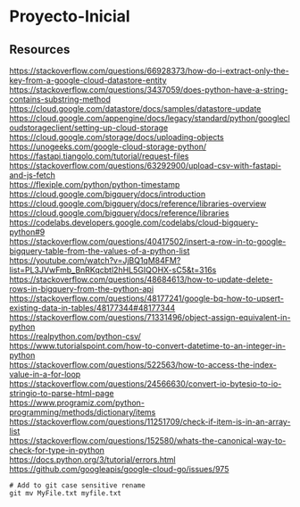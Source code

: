 # Proyecto-Inicial

## Resources
https://stackoverflow.com/questions/66928373/how-do-i-extract-only-the-key-from-a-google-cloud-datastore-entity  
https://stackoverflow.com/questions/3437059/does-python-have-a-string-contains-substring-method  
https://cloud.google.com/datastore/docs/samples/datastore-update  
https://cloud.google.com/appengine/docs/legacy/standard/python/googlecloudstorageclient/setting-up-cloud-storage  
https://cloud.google.com/storage/docs/uploading-objects  
https://unogeeks.com/google-cloud-storage-python/  
https://fastapi.tiangolo.com/tutorial/request-files  
https://stackoverflow.com/questions/63292900/upload-csv-with-fastapi-and-js-fetch  
https://flexiple.com/python/python-timestamp  
https://cloud.google.com/bigquery/docs/introduction  
https://cloud.google.com/bigquery/docs/reference/libraries-overview  
https://cloud.google.com/bigquery/docs/reference/libraries  
https://codelabs.developers.google.com/codelabs/cloud-bigquery-python#9  
https://stackoverflow.com/questions/40417502/insert-a-row-in-to-google-bigquery-table-from-the-values-of-a-python-list  
https://youtube.com/watch?v=JjBQ1qM84FM?list=PL3JVwFmb_BnRKqcbtl2hHL5GIQOHX-sC5&t=316s  
https://stackoverflow.com/questions/48684613/how-to-update-delete-rows-in-bigquery-from-the-python-api  
https://stackoverflow.com/questions/48177241/google-bq-how-to-upsert-existing-data-in-tables/48177344#48177344  
https://stackoverflow.com/questions/71331496/object-assign-equivalent-in-python  
https://realpython.com/python-csv/  
https://www.tutorialspoint.com/how-to-convert-datetime-to-an-integer-in-python  
https://stackoverflow.com/questions/522563/how-to-access-the-index-value-in-a-for-loop  
https://stackoverflow.com/questions/24566630/convert-io-bytesio-to-io-stringio-to-parse-html-page  
https://www.programiz.com/python-programming/methods/dictionary/items  
https://stackoverflow.com/questions/11251709/check-if-item-is-in-an-array-list  
https://stackoverflow.com/questions/152580/whats-the-canonical-way-to-check-for-type-in-python  
https://docs.python.org/3/tutorial/errors.html  
https://github.com/googleapis/google-cloud-go/issues/975



```console
# Add to git case sensitive rename
git mv MyFile.txt myfile.txt
```
